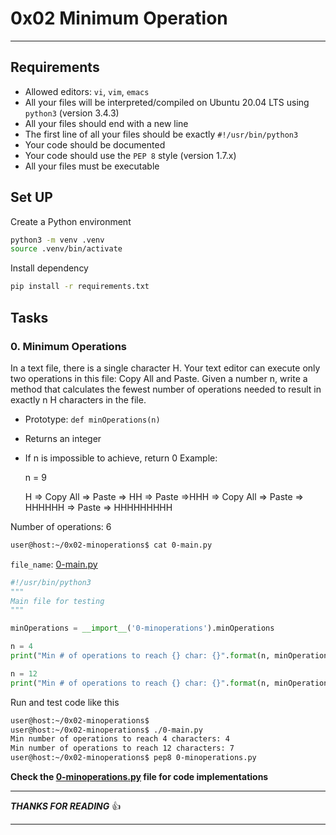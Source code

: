 <html>
  <body>
    <h1>0x02 Minimum Operation</h1>
    <hr heigth="20px"/>
    <h2>Requirements</h2>
    <ul>
      <li>Allowed editors: <code>vi</code>, <code>vim</code>, <code>emacs</code></li>
      <li>All your files will be interpreted/compiled on Ubuntu 20.04 LTS using <code>python3</code> (version 3.4.3)</li>
      <li>All your files should end with a new line</li>
      <li>The first line of all your files should be exactly <code>#!/usr/bin/python3</code></li>
      <li>Your code should be documented</li>
      <li>Your code should use the <code>PEP 8</code> style (version 1.7.x)</li>
      <li>All your files must be executable</li>
    </ul>    
  </body>
</html>

## Set UP
Create a Python environment

```bash
python3 -m venv .venv
source .venv/bin/activate
```
Install dependency
```bash
pip install -r requirements.txt
```

## Tasks
### 0. Minimum Operations
In a text file, there is a single character H. Your text editor can execute only two operations in this file: Copy All and Paste. Given a number n, write a method that calculates the fewest number of operations needed to result in exactly n H characters in the file.

- Prototype: `def minOperations(n)`
- Returns an integer
- If n is impossible to achieve, return 0
  Example:
  
  n = 9
  
  H => Copy All => Paste => HH => Paste =>HHH => Copy All => Paste => HHHHHH => Paste => HHHHHHHHH

Number of operations: 6
```bash
user@host:~/0x02-minoperations$ cat 0-main.py
```
`file_name`: [0-main.py](https://github.com/DeyonOba/alx-interview/blob/main/0x02-minimum_operations/0-main.py)
```python
#!/usr/bin/python3
"""
Main file for testing
"""

minOperations = __import__('0-minoperations').minOperations

n = 4
print("Min # of operations to reach {} char: {}".format(n, minOperations(n)))

n = 12
print("Min # of operations to reach {} char: {}".format(n, minOperations(n)))
```
Run and test code like this
```bash
user@host:~/0x02-minoperations$
user@host:~/0x02-minoperations$ ./0-main.py
Min number of operations to reach 4 characters: 4
Min number of operations to reach 12 characters: 7
user@host:~/0x02-minoperations$ pep8 0-minoperations.py
```
**Check the [0-minoperations.py](https://github.com/DeyonOba/alx-interview/blob/main/0x02-minimum_operations/0-minoperations.py) file for code implementations**
<hr height="40px" />

***THANKS FOR READING*** 👍
***
